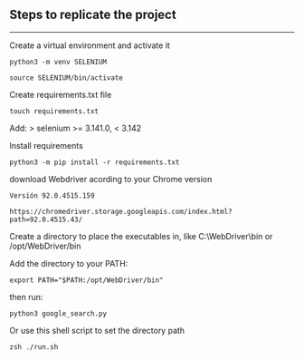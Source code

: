 ## Steps to replicate the project

---

Create a virtual environment and activate it

    python3 -m venv SELENIUM

    source SELENIUM/bin/activate

Create requirements.txt file

    touch requirements.txt

Add: > selenium >= 3.141.0, < 3.142

Install requirements

    python3 -m pip install -r requirements.txt

download Webdriver acording to your Chrome version

    Versión 92.0.4515.159

    https://chromedriver.storage.googleapis.com/index.html?path=92.0.4515.43/

Create a directory to place the executables in, like C:\WebDriver\bin or /opt/WebDriver/bin

Add the directory to your PATH:

    export PATH="$PATH:/opt/WebDriver/bin"

then run:

    python3 google_search.py

Or use this shell script to set the directory path

    zsh ./run.sh
